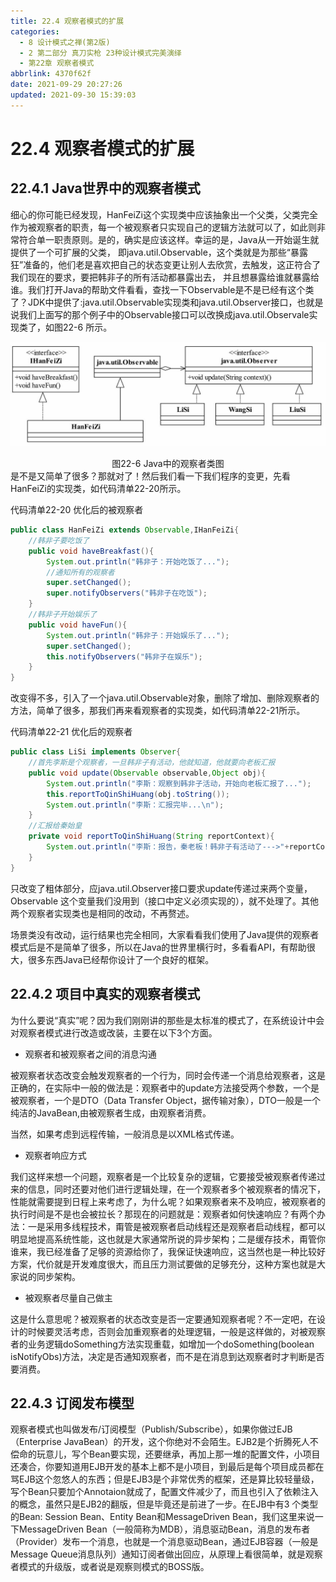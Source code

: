 ```yaml
---
title: 22.4 观察者模式的扩展
categories:
  - 8 设计模式之禅(第2版)
  - 2 第二部分 真刀实枪 23种设计模式完美演绎
  - 第22章 观察者模式
abbrlink: 4370f62f
date: 2021-09-29 20:27:26
updated: 2021-09-30 15:39:03
---
```

# 22.4 观察者模式的扩展
## 22.4.1 Java世界中的观察者模式
细心的你可能已经发现，HanFeiZi这个实现类中应该抽象出一个父类，父类完全作为被观察者的职责，每一个被观察者只实现自己的逻辑方法就可以了，如此则非常符合单一职责原则。是的，确实是应该这样。幸运的是，Java从一开始诞生就提供了一个可扩展的父类， 即java.util.Observable，这个类就是为那些“暴露狂”准备的，他们老是喜欢把自己的状态变更让别人去欣赏，去触发，这正符合了我们现在的要求，要把韩非子的所有活动都暴露出去， 并且想暴露给谁就暴露给谁。我们打开Java的帮助文件看看，查找一下Observable是不是已经有这个类了？JDK中提供了:java.util.Observable实现类和java.util.Observer接口，也就是说我们上面写的那个例子中的Observable接口可以改换成java.util.Observale实现类了，如图22-6 所示。

![image-20210929202341629](https://raw.githubusercontent.com/lanlan2017/images/master/Blog/Sum/20210929202341.png)

<center>图22-6 Java中的观察者类图</center>
是不是又简单了很多？那就对了！然后我们看一下我们程序的变更，先看HanFeiZi的实现类，如代码清单22-20所示。

代码清单22-20 优化后的被观察者
```java
public class HanFeiZi extends Observable,IHanFeiZi{
    //韩非子要吃饭了
    public void haveBreakfast(){
        System.out.println("韩非子：开始吃饭了...");
        //通知所有的观察者
        super.setChanged();
        super.notifyObservers("韩非子在吃饭");
    }
    //韩非子开始娱乐了
    public void haveFun(){
        System.out.println("韩非子：开始娱乐了...");
        super.setChanged();
        this.notifyObservers("韩非子在娱乐");
    }
}
```
改变得不多，引入了一个java.util.Observable对象，删除了增加、删除观察者的方法，简单了很多，那我们再来看观察者的实现类，如代码清单22-21所示。

代码清单22-21 优化后的观察者
```java
public class LiSi implements Observer{
    //首先李斯是个观察者，一旦韩非子有活动，他就知道，他就要向老板汇报
    public void update(Observable observable,Object obj){
        System.out.println("李斯：观察到韩非子活动，开始向老板汇报了...");
        this.reportToQinShiHuang(obj.toString());
        System.out.println("李斯：汇报完毕...\n");
    }
    //汇报给秦始皇
    private void reportToQinShiHuang(String reportContext){
        System.out.println("李斯：报告，秦老板！韩非子有活动了--->"+reportContext);
    }
}
```
只改变了粗体部分，应java.util.Observer接口要求update传递过来两个变量，Observable 这个变量我们没用到（接口中定义必须实现的），就不处理了。其他两个观察者实现类也是相同的改动，不再赘述。

场景类没有改动，运行结果也完全相同，大家看看我们使用了Java提供的观察者模式后是不是简单了很多，所以在Java的世界里横行时，多看看API，有帮助很大，很多东西Java已经帮你设计了一个良好的框架。

## 22.4.2 项目中真实的观察者模式
为什么要说“真实”呢？因为我们刚刚讲的那些是太标准的模式了，在系统设计中会对观察者模式进行改造或改装，主要在以下3个方面。

- 观察者和被观察者之间的消息沟通

被观察者状态改变会触发观察者的一个行为，同时会传递一个消息给观察者，这是正确的，在实际中一般的做法是：观察者中的update方法接受两个参数，一个是被观察者，一个是DTO（Data Transfer Object，据传输对象），DTO一般是一个纯洁的JavaBean,由被观察者生成，由观察者消费。

当然，如果考虑到远程传输，一般消息是以XML格式传递。

- 观察者响应方式

我们这样来想一个问题，观察者是一个比较复杂的逻辑，它要接受被观察者传递过来的信息，同时还要对他们进行逻辑处理，在一个观察者多个被观察者的情况下，性能就需要提到日程上来考虑了，为什么呢？如果观察者来不及响应，被观察者的执行时间是不是也会被拉长？那现在的问题就是：观察者如何快速响应？有两个办法：一是采用多线程技术，甭管是被观察者启动线程还是观察者启动线程，都可以明显地提高系统性能，这也就是大家通常所说的异步架构；二是缓存技术，甭管你谁来，我已经准备了足够的资源给你了，我保证快速响应，这当然也是一种比较好方案，代价就是开发难度很大，而且压力测试要做的足够充分，这种方案也就是大家说的同步架构。

- 被观察者尽量自己做主

这是什么意思呢？被观察者的状态改变是否一定要通知观察者呢？不一定吧，在设计的时候要灵活考虑，否则会加重观察者的处理逻辑，一般是这样做的，对被观察者的业务逻辑doSomething方法实现重载，如增加一个doSomething(boolean isNotifyObs)方法，决定是否通知观察者，而不是在消息到达观察者时才判断是否要消费。

## 22.4.3 订阅发布模型
观察者模式也叫做发布/订阅模型（Publish/Subscribe），如果你做过EJB（Enterprise JavaBean）的开发，这个你绝对不会陌生。EJB2是个折腾死人不偿命的玩意儿，写个Bean要实现，还要继承，再加上那一堆的配置文件，小项目还凑合，你要知道用EJB开发的基本上都不是小项目，到最后是每个项目成员都在骂EJB这个忽悠人的东西；但是EJB3是个非常优秀的框架，还是算比较轻量级，写个Bean只要加个Annotaion就成了，配置文件减少了，而且也引入了依赖注入的概念，虽然只是EJB2的翻版，但是毕竟还是前进了一步。在EJB中有3 个类型的Bean: Session Bean、Entity Bean和MessageDriven Bean，我们这里来说一下MessageDriven Bean（一般简称为MDB），消息驱动Bean，消息的发布者（Provider）发布一个消息，也就是一个消息驱动Bean，通过EJB容器（一般是Message Queue消息队列）通知订阅者做出回应，从原理上看很简单，就是观察者模式的升级版，或者说是观察则模式的BOSS版。


